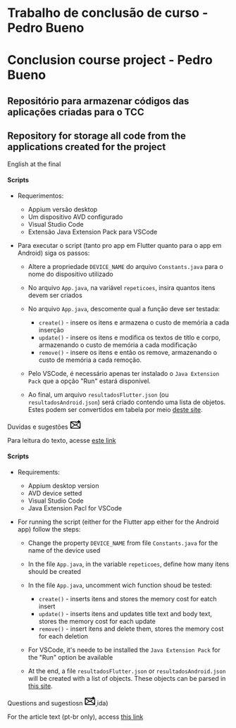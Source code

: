 # Trabalho de conclusão de curso - Pedro Bueno
# Conclusion course project - Pedro Bueno

## Repositório para armazenar códigos das aplicações criadas para o TCC
## Repository for storage all code from the applications created for the project
English at the final

#### Scripts

- Requerimentos:
  - Appium versão desktop
  - Um dispositivo AVD configurado
  - Visual Studio Code
  - Extensão Java Extension Pack para VSCode
    <br>
- Para executar o script (tanto pro app em Flutter quanto para o app em Android) siga os passos:

  - Altere a propriedade `DEVICE_NAME` do arquivo `Constants.java` para o nome do dispositivo utilizado
  - No arquivo `App.java`, na variável `repeticoes`, insira quantos itens devem ser criados
  - No arquivo `App.java`, descomente qual a função deve ser testada:

    - `create()` - insere os itens e armazena o custo de memória a cada inserção
    - `update()` - insere os itens e modifica os textos de títlo e corpo, armazenando o custo de memória a cada modificação
    - `remove()` - insere os itens e então os remove, armazenando o custo de memória a cada remoção.

  - Pelo VSCode, é necessário apenas ter instalado o `Java Extension Pack` que a opção "Run" estará disponível.

  - Ao final, um arquivo `resultadosFlutter.json` (ou `resultadosAndroid.json`) será criado contendo uma lista de objetos. Estes podem ser convertidos em tabela por meio [deste site](https://www.convertcsv.com/json-to-csv.htm).

Duvidas e sugestões [<img src="readmefiles/mailto.png" width="25" alt="mailto" style="vertical-align:bottom"> ](mailto:pedroarcbueno@gmail.com?subject=%5BTCC%5D%20D%C3%BAvida)

Para leitura do texto, acesse [este link](https://drive.google.com/file/d/1eUHLOdNRd9tGkRDw7cipfk9g5rHDbz0m/view?usp=sharing)

#### Scripts

- Requirements:
  - Appium desktop version
  - AVD device setted
  - Visual Studio Code
  - Java Extension Pacl for VSCode
    <br>
- For running the script (either for the Flutter app either for the Android app) follow the steps:

  - Change the property `DEVICE_NAME` from file `Constants.java` for the name of the device used
  - In the file `App.java`, in the variable `repeticoes`, define how many itens should be created
  - In the file `App.java`, uncomment wich function shoud be tested:

    - `create()` - inserts itens and stores the memory cost for eatch insert
    - `update()` - inserts itens and updates title text and body text, stores the memory cost for each update
    - `remove()` - insert itens and delete them, stores the memory cost for each deletion

  - For VSCode, it's neede to be installed the `Java Extension Pack` for the "Run" option be available

  - At the end, a file `resultadosFlutter.json` or `resultadosAndroid.json` will be created with a list of objects. These objects can be parsed in [this site](https://www.convertcsv.com/json-to-csv.htm).
  
Questions and sugestiosn [<img src="readmefiles/mailto.png" width="25" alt="mailto" style="vertical-align:bottom"> ](mailto:pedroarcbueno@gmail.com?subject=%5BTCC%5D%20Question)
ida)

For the article text (pt-br only), access [this link](https://drive.google.com/file/d/1eUHLOdNRd9tGkRDw7cipfk9g5rHDbz0m/view?usp=sharing)

